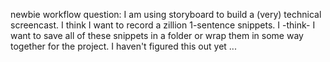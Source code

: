 newbie workflow question: I am using storyboard to build a (very) technical screencast.  I think I want to record a zillion 1-sentence snippets.  I -think- I want to save all of these snippets in a folder or wrap them in some way together for the project.  I haven't figured this out yet ...